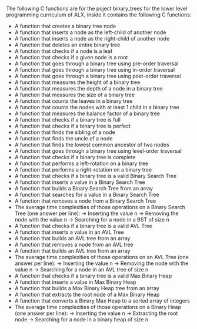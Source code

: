 The following C functions are for the poject binary_trees for the lower level programming curriculum of ALX, inside it contains the following C functions:


* A function that creates a binary tree node
* A function that inserts a node as the left-child of another node
* A function that inserts a node as the right-child of another node
* A function that deletes an entire binary tree
* A function that checks if a node is a leaf
* A function that checks if a given node is a root
* A function that goes through a binary tree using pre-order traversal
* A function that goes through a binary tree using in-order traversal
* A function that goes through a binary tree using post-order traversal
* A function that measures the height of a binary tree
* A function that measures the depth of a node in a binary tree
* A function that measures the size of a binary tree
* A function that counts the leaves in a binary tree
* A function that counts the nodes with at least 1 child in a binary tree
* A function that measures the balance factor of a binary tree
* A function that checks if a binary tree is full
* A function that checks if a binary tree is perfect
* A function that finds the sibling of a node
* A function that finds the uncle of a node
* A function that finds the lowest common ancestor of two nodes
* A function that goes through a binary tree using level-order traversal
* A function that checks if a binary tree is complete
* A function that performs a left-rotation on a binary tree
* A function that performs a right-rotation on a binary tree
* A function that checks if a binary tree is a valid Binary Search Tree
* A function that inserts a value in a Binary Search Tree
* A function that builds a Binary Search Tree from an array
* A function that searches for a value in a Binary Search Tree
* A function that removes a node from a Binary Search Tree
* The average time complexities of those operations on a Binary Search Tree (one answer per line):
                  -> Inserting the value n
                  -> Removing the node with the value n
                  -> Searching for a node in a BST of size n
* A function that checks if a binary tree is a valid AVL Tree
* A function that inserts a value in an AVL Tree
* A function that builds an AVL tree from an array
* A function that removes a node from an AVL tree
* A function that builds an AVL tree from an array
* The average time complexities of those operations on an AVL Tree (one answer per line):
                   -> Inserting the value n
                   -> Removing the node with the value n
                   -> Searching for a node in an AVL tree of size n
* A function that checks if a binary tree is a valid Max Binary Heap
* A function that inserts a value in Max Binary Heap
* A function that builds a Max Binary Heap tree from an array
* A function that extracts the root node of a Max Binary Heap
* A function that converts a Binary Max Heap to a sorted array of integers
* The average time complexities of those operations on a Binary Heap (one answer per line):
                    -> Inserting the value n
                    -> Extracting the root node
                    -> Searching for a node in a binary heap of size n
